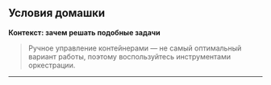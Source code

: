 ## Условия домашки

**Контекст: зачем решать подобные задачи**

> Ручное управление контейнерами — не самый оптимальный вариант работы, поэтому воспользуйтесь инструментами оркестрации.

---
